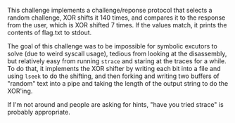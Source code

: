 This challenge implements a challenge/reponse protocol that selects a random challenge, XOR shifts it 140 times, and compares it to the response from the user, which is XOR shifted 7 times. If the values match, it prints the contents of flag.txt to stdout.

The goal of this challenge was to be impossible for symbolic excutors to solve (due to weird syscall usage), tedious from looking at the disassembly, but relatively easy from running `strace` and staring at the traces for a while. To do that, it implements the XOR shifter by writing each bit into a file and using `lseek` to do the shifting, and then forking and writing two buffers of "random" text into a pipe and taking the length of the output string to do the XOR'ing. 

If I'm not around and people are asking for hints, "have you tried strace" is probably appropriate.
